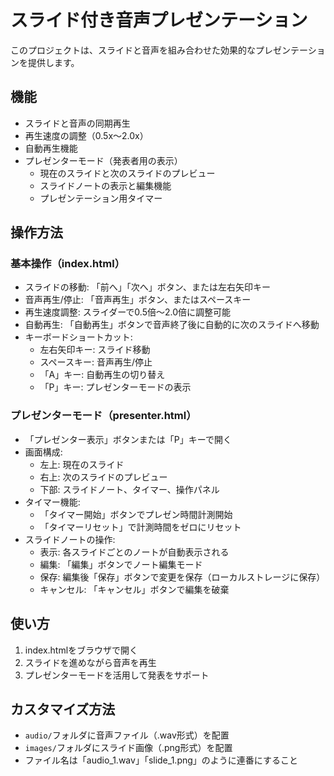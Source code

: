 # スライド付き音声プレゼンテーション

このプロジェクトは、スライドと音声を組み合わせた効果的なプレゼンテーションを提供します。

## 機能

- スライドと音声の同期再生
- 再生速度の調整（0.5x～2.0x）
- 自動再生機能
- プレゼンターモード（発表者用の表示）
  - 現在のスライドと次のスライドのプレビュー
  - スライドノートの表示と編集機能
  - プレゼンテーション用タイマー

## 操作方法

### 基本操作（index.html）
- スライドの移動: 「前へ」「次へ」ボタン、または左右矢印キー
- 音声再生/停止: 「音声再生」ボタン、またはスペースキー
- 再生速度調整: スライダーで0.5倍～2.0倍に調整可能
- 自動再生: 「自動再生」ボタンで音声終了後に自動的に次のスライドへ移動
- キーボードショートカット:
  - 左右矢印キー: スライド移動
  - スペースキー: 音声再生/停止
  - 「A」キー: 自動再生の切り替え
  - 「P」キー: プレゼンターモードの表示

### プレゼンターモード（presenter.html）
- 「プレゼンター表示」ボタンまたは「P」キーで開く
- 画面構成:
  - 左上: 現在のスライド
  - 右上: 次のスライドのプレビュー
  - 下部: スライドノート、タイマー、操作パネル
- タイマー機能:
  - 「タイマー開始」ボタンでプレゼン時間計測開始
  - 「タイマーリセット」で計測時間をゼロにリセット
- スライドノートの操作:
  - 表示: 各スライドごとのノートが自動表示される
  - 編集: 「編集」ボタンでノート編集モード
  - 保存: 編集後「保存」ボタンで変更を保存（ローカルストレージに保存）
  - キャンセル: 「キャンセル」ボタンで編集を破棄

## 使い方
1. index.htmlをブラウザで開く
2. スライドを進めながら音声を再生
3. プレゼンターモードを活用して発表をサポート

## カスタマイズ方法
- `audio/`フォルダに音声ファイル（.wav形式）を配置
- `images/`フォルダにスライド画像（.png形式）を配置
- ファイル名は「audio_1.wav」「slide_1.png」のように連番にすること
